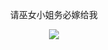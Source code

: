<!--
- 隐藏一些统计信息（加在用户名后）：&hide=stars,commits,prs,issues,contribs
- 私人项目提交数：&count_private=true
- 显示图标：&show_icons=true
- 自定义主题：&theme=vision-friendly-dark
-->
<p align="center">请巫女小姐务必嫁给我</p>

<p align="center">
  <a href="https://github.com/Twoofusl">
    <img src="https://github-readme-stats.vercel.app/api?username=Twoofusl&count_private=true&show_icons=true&theme=great-gatsby"/>
  </a>
</p>
<!--
[![Top Langs](https://github-readme-stats.vercel.app/api/top-langs/?username=twoofusl&layout=compact)](https://github.com/anuraghazra/github-readme-stats)
-->
